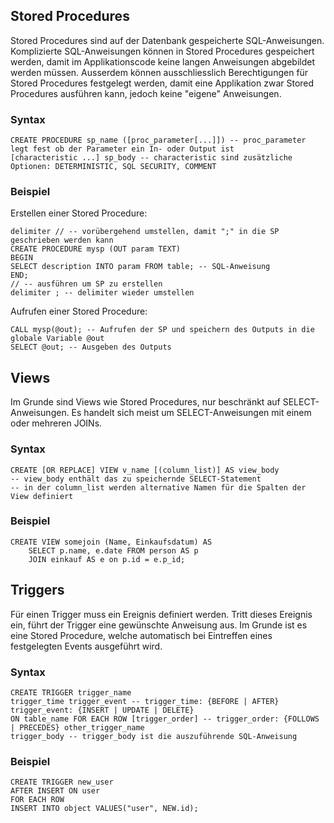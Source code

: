 ## Stored Procedures

Stored Procedures sind auf der Datenbank gespeicherte SQL-Anweisungen.
Komplizierte SQL-Anweisungen können in Stored Procedures gespeichert werden, damit im Applikationscode keine langen Anweisungen abgebildet werden müssen. Ausserdem können ausschliesslich Berechtigungen für Stored Procedures festgelegt werden, damit eine Applikation zwar Stored Procedures ausführen kann, jedoch keine "eigene" Anweisungen.

### Syntax

```mysql
CREATE PROCEDURE sp_name ([proc_parameter[...]]) -- proc_parameter legt fest ob der Parameter ein In- oder Output ist
[characteristic ...] sp_body -- characteristic sind zusätzliche Optionen: DETERMINISTIC, SQL SECURITY, COMMENT
```

### Beispiel

Erstellen einer Stored Procedure:
```mysql
delimiter // -- vorübergehend umstellen, damit ";" in die SP geschrieben werden kann
CREATE PROCEDURE mysp (OUT param TEXT)
BEGIN
SELECT description INTO param FROM table; -- SQL-Anweisung
END;
// -- ausführen um SP zu erstellen
delimiter ; -- delimiter wieder umstellen
```

Aufrufen einer Stored Procedure:
```mysql
CALL mysp(@out); -- Aufrufen der SP und speichern des Outputs in die globale Variable @out
SELECT @out; -- Ausgeben des Outputs
```

## Views

Im Grunde sind Views wie Stored Procedures, nur beschränkt auf SELECT-Anweisungen.
Es handelt sich meist um SELECT-Anweisungen mit einem oder mehreren JOINs.

### Syntax

```mysql
CREATE [OR REPLACE] VIEW v_name [(column_list)] AS view_body 
-- view_body enthält das zu speichernde SELECT-Statement
-- in der column_list werden alternative Namen für die Spalten der View definiert
```

### Beispiel

```mysql
CREATE VIEW somejoin (Name, Einkaufsdatum) AS
    SELECT p.name, e.date FROM person AS p
    JOIN einkauf AS e on p.id = e.p_id;
```


## Triggers

Für einen Trigger muss ein Ereignis definiert werden. Tritt dieses Ereignis ein, führt der Trigger eine gewünschte Anweisung aus.
Im Grunde ist es eine Stored Procedure, welche automatisch bei Eintreffen eines festgelegten Events ausgeführt wird.

### Syntax

```mysql
CREATE TRIGGER trigger_name 
trigger_time trigger_event -- trigger_time: {BEFORE | AFTER} trigger_event: {INSERT | UPDATE | DELETE}
ON table_name FOR EACH ROW [trigger_order] -- trigger_order: {FOLLOWS | PRECEDES} other_trigger_name
trigger_body -- trigger_body ist die auszuführende SQL-Anweisung
```

### Beispiel

```mysql
CREATE TRIGGER new_user 
AFTER INSERT ON user
FOR EACH ROW
INSERT INTO object VALUES("user", NEW.id);
```
